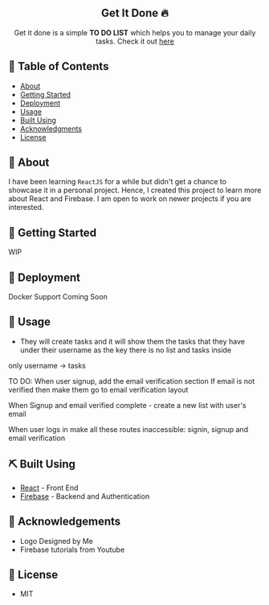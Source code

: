<h2 align="center">Get It Done 🔥 </h2>

<p align="center"> 
Get it done is a simple <b>TO DO LIST</b> which helps you to manage your daily tasks.
Check it out <a href="https://getitdone-app.herokuapp.com/signin">here</a>
</p>
  
## 📝 Table of Contents  
- [About](#about)  
- [Getting Started](#getting_started)  
- [Deployment](#deployment)  
- [Usage](#usage)  
- [Built Using](#built_using)  
- [Acknowledgments](#acknowledgement)  
- [License](#license)  
  
## 🏁 About <a name = "#getting_started"></a>  
I have been learning `ReactJS` for a while but didn't get a chance to showcase it in a personal project. Hence, I created this project  to learn more about React and Firebase. I am open to work on newer projects if you are interested.  
  
## 🏁 Getting Started <a name = "#getting_started"></a>  
WIP  
  
## 🚀 Deployment <a name = "deployment"></a>  
Docker Support Coming Soon  
  
## 🎈 Usage <a name="usage"></a>
- They will create tasks and it will show them the tasks that they have under their username as the key
there is no list and tasks inside

only username -> tasks

TO DO:
When user signup, add the email verification section
If email is not verified then make them go to email verification layout

When Signup and email verified complete - create a new list with user's email

When user logs in make all these routes inaccessible: signin, signup and email verification
  
## ⛏️ Built Using <a name = "built_using"></a>  
- [React](https://reactjs.org/) - Front End  
- [Firebase](https://firebase.google.com/) - Backend and Authentication  
  
## 👏 Acknowledgements <a name = "acknowledgement"></a>  
- Logo Designed by Me <br/>  
- Firebase tutorials from Youtube  
  
## 📝 License <a name = "acknowledgement"></a>  
- MIT


